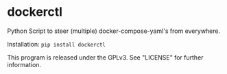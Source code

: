 # dockerctl

Python Script to steer (multiple) docker-compose-yaml's from everywhere.

Installation: `pip install dockerctl`

This program is released under the GPLv3. See "LICENSE" for further information.
